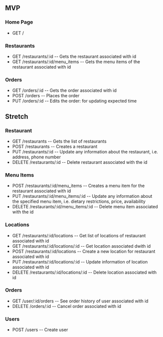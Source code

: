 ## MVP

### Home Page

* GET /

### Restaurants

* GET /restaurants/:id -- Gets the restaurant associated with id
* GET /restaurants/:id/menu_items -- Gets the menu items of the restaurant associated with id

### Orders

* GET /orders/:id -- Gets the order associated with id
* POST /orders -- Places the order
* PUT /orders/:id -- Edits the order: for updating expected time 

## Stretch

### Restaurant

* GET /restaurants -- Gets the list of restaurants
* POST /restaurants -- Creates a restaurant
* PUT /restaurants/:id -- Update any information about the restaurant, i.e. address, phone number
* DELETE /restaurants/:id -- Delete restaurant associated with the id

### Menu Items

* POST /restaurants/:id/menu_items -- Creates a menu item for the restaurant associated with id
* PUT /restaurants/:id/menu_items/:id -- Update any information about the specified menu item, i.e. dietary restrictions, price, availability
* DELETE /restaurants/:id/menu_items/:id -- Delete menu item associated with the id

### Locations

* GET /restaurants/:id/locations -- Get list of locations of restaurant associated with id
* GET /restaurants/:id/locations/:id -- Get location associated dwith id
* POST /restaurants/:id/locations -- Create a new location for restaurant associated with id
* PUT /restaurants/:id/locations/:id -- Update information of location associated with id
* DELETE /restaurants/:id/locations/:id -- Delete location associated with id

### Orders

* GET /user/:id/orders -- See order history of user associated with id
* DELETE /orders/:id -- Cancel order associated with id

### Users

* POST /users -- Create user
